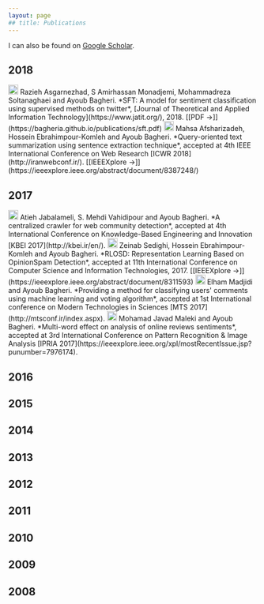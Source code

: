 ```yaml
---
layout: page
## title: Publications
---
```


I can also be found on [Google Scholar](https://scholar.google.nl/citations?user=QWhiQdgAAAAJ&hl=en&oi=ao).

## 2018

<img src="../img/JOURNAL.png" height="20px">
Razieh Asgarnezhad, S Amirhassan Monadjemi, Mohammadreza Soltanaghaei and Ayoub Bagheri. *SFT: A model for sentiment classification using supervised methods on twitter*, [Journal of Theoretical and Applied Information Technology](https://www.jatit.org/), 2018. [[PDF &#8594;]](https://bagheria.github.io/publications/sft.pdf)

<img src="../img/CONFERENCE.png" height="20px">
Mahsa Afsharizadeh, Hossein Ebrahimpour-Komleh and Ayoub Bagheri. *Query-oriented text summarization using sentence extraction technique*, accepted at 4th IEEE International Conference on Web Research [ICWR 2018](http://iranwebconf.ir/). [[IEEEXplore &#8594;]](https://ieeexplore.ieee.org/abstract/document/8387248/)


## 2017

<img src="../img/CONFERENCE.png" height="20px">
Atieh Jabalameli, S. Mehdi Vahidipour and Ayoub Bagheri. *A centralized crawler for web community detection*, accepted at 4th International Conference on Knowledge-Based Engineering and Innovation [KBEI 2017](http://kbei.ir/en/). 

<img src="../img/CONFERENCE.png" height="20px">
Zeinab Sedighi, Hossein Ebrahimpour-Komleh and Ayoub Bagheri. *RLOSD: Representation Learning Based on OpinionSpam Detection*, accepted at 11th International Conference on Computer Science and Information Technologies, 2017. [[IEEEXplore &#8594;]](https://ieeexplore.ieee.org/abstract/document/8311593)

<img src="../img/CONFERENCE.png" height="20px">
Elham Madjidi and Ayoub Bagheri. *Providing a method for classifying users' comments using machine learning and voting algorithm*, accepted at 1st International conference on Modern Technologies in Sciences [MTS 2017](http://mtsconf.ir/index.aspx).

<img src="../img/CONFERENCE.png" height="20px">
Mohamad Javad Maleki and Ayoub Bagheri. *Multi-word effect on analysis of online reviews sentiments*, accepted at 3rd International Conference on Pattern Recognition & Image Analysis [IPRIA 2017](https://ieeexplore.ieee.org/xpl/mostRecentIssue.jsp?punumber=7976174).


## 2016




## 2015


  
## 2014
  


## 2013



## 2012




## 2011



## 2010
 
 

## 2009



## 2008



